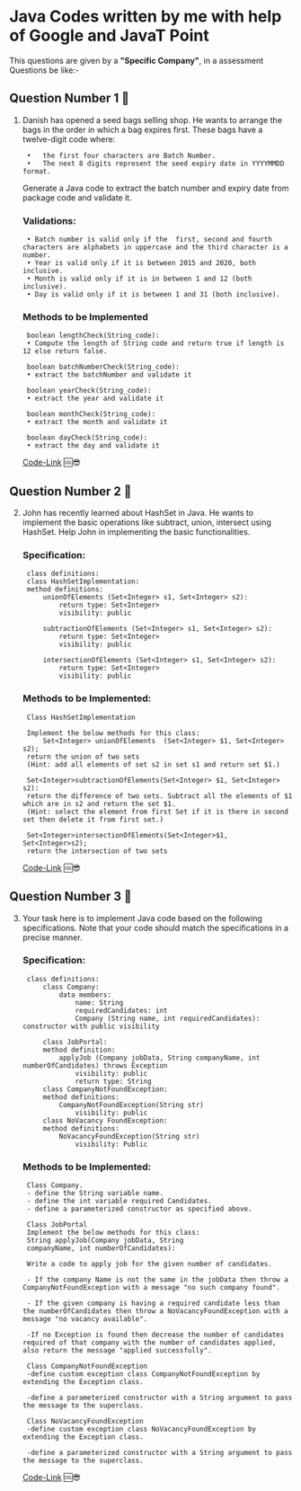# Java Codes written by me with help of Google and JavaT Point

This questions are given by a **"Specific Company"**, in a assessment Questions be like:-

## Question Number 1 🚀
1) Danish has opened a seed bags selling shop. He wants to arrange the bags in the order in which a bag expires first. These bags have a twelve-digit code where:

        •	the first four characters are Batch Number.
        •	The next 8 digits represent the seed expiry date in YYYYMMDD format.

    Generate a Java code to extract the batch number and expiry date from package code and validate it.

    ### Validations:
        • Batch number is valid only if the  first, second and fourth characters are alphabets in uppercase and the third character is a number.
        • Year is valid only if it is between 2015 and 2020, both inclusive.
        • Month is valid only if it is in between 1 and 12 (both inclusive).
        • Day is valid only if it is between 1 and 31 (both inclusive).
    ### Methods to be Implemented
        boolean lengthCheck(String_code):
        • Compute the length of String code and return true if length is 12 else return false.

        boolean batchNumberCheck(String_code):
        • extract the batchNumber and validate it

        boolean yearCheck(String_code):
        • extract the year and validate it

        boolean monthCheck(String_code):
        • extract the month and validate it

        boolean dayCheck(String_code):
        • extract the day and validate it

    [Code-Link](./batch.java)  🆒😎

## Question Number 2 🚀
2) John has recently learned about HashSet  in Java. He wants to implement the basic operations like subtract, union, intersect using HashSet. Help John in implementing the basic functionalities.
    ### Specification:
        class definitions:
        class HashSetImplementation:
        method definitions: 
            unionOfElements (Set<Integer> s1, Set<Integer> s2):
 			    return type: Set<Integer>
                visibility: public

            subtractionOfElements (Set<Integer> s1, Set<Integer> s2):
                return type: Set<Integer> 
                visibility: public

            intersectionOfElements (Set<Integer> s1, Set<Integer> s2):
                return type: Set<Integer> 
                visibility: public


    ### Methods to be Implemented:
        Class HashSetImplementation

        Implement the below methods for this class:
            Set<Integer> unionOfElements  (Set<Integer> $1, Set<Integer> s2); 
        return the union of two sets
        (Hint: add all elements of set s2 in set s1 and return set $1.)

        Set<Integer>subtractionOfElements(Set<Integer> $1, Set<Integer> s2): 
        return the difference of two sets. Subtract all the elements of $1 which are in s2 and return the set $1.
        (Hint: select the element from first Set if it is there in second set then delete it from first set.)

        Set<Integer>intersectionOfElements(Set<Integer>$1, Set<Integer>s2);
        return the intersection of two sets
     [Code-Link](./hashSet.java)  🆒😎
## Question Number 3 🚀
3) Your task here is to implement Java code based on the following specifications. Note that your code should match the specifications in a precise manner.
    ### Specification:
        class definitions:
            class Company:
 	            data members:
                    name: String
                    requiredCandidates: int
                    Company (String name, int requiredCandidates): constructor with public visibility

            class JobPortal:
            method definition:
                applyJob (Company jobData, String companyName, int numberOfCandidates) throws Exception 
                    visibility: public
                    return type: String
            class CompanyNotFoundException:
            method definitions:
                CompanyNotFoundException(String str)
                    visibility: public
            class NoVacancy FoundException: 
            method definitions:
                NoVacancyFoundException(String str)
			        visibility: Public


    ### Methods to be Implemented:
        Class Company.
        - define the String variable name. 
        - define the int variable required Candidates.
        - define a parameterized constructor as specified above.

        Class JobPortal
        Implement the below methods for this class:
        String applyJob(Company jobData, String
        companyName, int numberOfCandidates):
        
        Write a code to apply job for the given number of candidates.
        
        - If the company Name is not the same in the jobData then throw a CompanyNotFoundException with a message "no such company found".
        
        - If the given company is having a required candidate less than the numberOfCandidates then throw a NoVacancyFoundException with a message "no vacancy available".

        -If no Exception is found then decrease the number of candidates required of that company with the number of candidates applied, also return the message "applied successfully".

        Class CompanyNotFoundException
        -define custom exception class CompanyNotFoundException by extending the Exception class.

        -define a parameterized constructor with a String argument to pass the message to the superclass.

        Class NoVacancyFoundException
        -define custom exception class NoVacancyFoundException by extending the Exception class.

        -define a parameterized constructor with a String argument to pass the message to the superclass.

     [Code-Link](./jobPortal.java)  🆒😎

